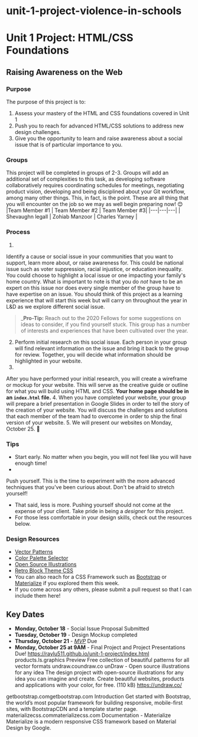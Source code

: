 # unit-1-project-violence-in-schools
# Unit 1 Project: HTML/CSS Foundations
## Raising Awareness on the Web
### Purpose
The purpose of this project is to:
1. Assess your mastery of the HTML and CSS foundations covered in Unit 1
2. Push you to reach for advanced HTML/CSS solutions to address new design challenges.
3. Give you the opportunity to learn and raise awareness about a social issue that is of particular importance to you.
### Groups
This
 project will be completed in groups of 2-3. Groups will add an
additional set of complexities to this task, as developing software
collaboratively requires coordinating schedules for meetings,
negotiating product vision, developing and being disciplined about your
Git workflow, among many other things. This, in fact, is the point.
These are all thing that you will encounter on the job so we may as well
 begin preparing now! :blush:
|Team Member #1 | Team Member #2 | Team Member #3|
|---|---|---|
| Shevaughn legall | Zohiab Manzoor | Charles Yarney |
### Process
1.
 Identify a cause or social issue in your communities that you want to
support, learn more about, or raise awareness for. This could be
national issue such as voter suppression, racial injustice, or education
 inequality. You could choose to highlight a local issue or one
impacting your family's home country. What is important to note is that
you do _not_ have to be an expert on this issue nor does every single
member of the group have to have expertise on an issue. You should think
 of this project as a learning experience that will start this week but
will carry on throughout the year in L&D as we explore different
social issue.
   > _**Pro-Tip:** Reach out to the 2020 Fellows for
 some suggestions on ideas to consider, if you find yourself stuck. This
 group has a number of interests and experiences that have been
cultivated over the year.
2. Perform initial research on this social
issue. Each person in your group will find relevant information on the
issue and bring it back to the group for review. Together, you will
decide what information should be highlighted in your website.
3.
After you have performed your initial research, you will create a
wireframe or mockup for your website. This will serve as the creative
guide or outline for what you will build using HTML and CSS. **Your home
 page should be in an `index.html` file.**
4. When you have completed
 your website, your group will prepare a brief presentation in Google
Slides in order to tell the story of the creation of your website. You
will discuss the challenges and solutions that each member of the team
had to overcome in order to ship the final version of your website.
5. We will present our websites on Monday, October 25. :tada:
### Tips
* Start early. No matter when you begin, you will not feel like you will have enough time!
*
 Push yourself. This is the time to experiment with the more advanced
techniques that you've been curious about. Don't be afraid to stretch
yourself!
* That said, less is more. Pushing yourself should not come
 at the expense of your client. Take pride in being a _designer_ for
this project.
* For those less comfortable in your design skills, check out the resources below.
### Design Resources
* [Vector Patterns](https://lstore.graphics/paaatterns/)
* [Color Palette Selector](Coolors.co)
* [Open Source Illustrations](https://undraw.co/)
* [Retro Block Theme CSS](https://thesephist.github.io/blocks.css/)
* You can also reach for a CSS Framework such as [Bootstrap](https://getbootstrap.com/docs/4.3/getting-started/introduction/) or [Materialize](https://materializecss.com/) if you explored them this week.
* If you come across any others, please submit a pull request so that I can include them here!
## Key Dates
* **Monday, October 18** - Social Issue Proposal Submitted
* **Tuesday, October 19** - Design Mockup completed
* **Thursday, October 21** - [_MVP_](https://www.freecodecamp.org/news/what-the-hell-does-minimum-viable-product-actually-mean-anyway-7d8f6a110f38/) Due
* **Monday, October 25 at 9AM** - Final Project and Project Presentations Due!
https://raylu511.github.io/unit-1-project/index.html
products.ls.graphics
Preview
Free collection of beautiful patterns for all vector formats
undraw.coundraw.co
unDraw - Open source illustrations for any idea
The design project with open-source illustrations for any idea you can imagine and create. Create beautiful websites, products and applications with your color, for free. (110 kB)
https://undraw.co/

getbootstrap.comgetbootstrap.com
Introduction
Get started with Bootstrap, the world’s most popular framework for building responsive, mobile-first sites, with BootstrapCDN and a template starter page.
materializecss.commaterializecss.com
Documentation - Materialize
Materialize is a modern responsive CSS framework based on Material Design by Google.
